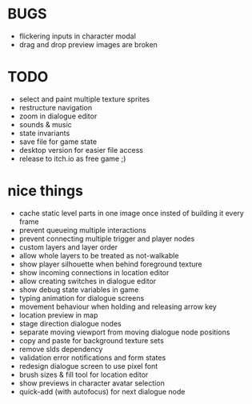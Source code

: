 # BUGS
- flickering inputs in character modal
- drag and drop preview images are broken

# TODO
- select and paint multiple texture sprites
- restructure navigation
- zoom in dialogue editor
- sounds & music
- state invariants
- save file for game state
- desktop version for easier file access
- release to itch.io as free game ;)

# nice things
- cache static level parts in one image once insted of building it every frame
- prevent queueing multiple interactions
- prevent connecting multiple trigger and player nodes
- custom layers and layer order
- allow whole layers to be treated as not-walkable
- show player silhouette when behind foreground texture
- show incoming connections in location editor
- allow creating switches in dialogue editor
- show debug state variables in game
- typing animation for dialogue screens
- movement behaviour when holding and releasing arrow key
- location preview in map
- stage direction dialogue nodes
- separate moving viewport from moving dialogue node positions
- copy and paste for background texture sets
- remove slds dependency
- validation error notifications and form states
- redesign dialogue screen to use pixel font
- brush sizes & fill tool for location editor
- show previews in character avatar selection
- quick-add (with autofocus) for next dialogue node
